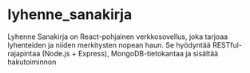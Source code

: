 # lyhenne_sanakirja
Lyhenne Sanakirja on React-pohjainen verkkosovellus, joka tarjoaa lyhenteiden ja niiden merkitysten nopean haun. Se hyödyntää RESTful-rajapintaa (Node.js + Express), MongoDB-tietokantaa ja sisältää hakutoiminnon

